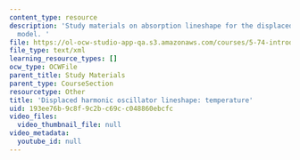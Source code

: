 ```yaml
---
content_type: resource
description: 'Study materials on absorption lineshape for the displaced harmonic oscillator
  model. '
file: https://ol-ocw-studio-app-qa.s3.amazonaws.com/courses/5-74-introductory-quantum-mechanics-ii-spring-2009/193ee76b9c8f9c2bc69cc048860ebcfc_MIT5_74s09_study04.xmcd
file_type: text/xml
learning_resource_types: []
ocw_type: OCWFile
parent_title: Study Materials
parent_type: CourseSection
resourcetype: Other
title: 'Displaced harmonic oscillator lineshape: temperature'
uid: 193ee76b-9c8f-9c2b-c69c-c048860ebcfc
video_files:
  video_thumbnail_file: null
video_metadata:
  youtube_id: null
---
```

